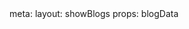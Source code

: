 <BlogList :blogData="blogData"/>

<script setup lang='ts'>
type Blog = {
  path: string;
  title: string;
  date: string;
}

defineProps<{
  blogData: Record<string, Blog[]>
}>()

</script>


<route lang="yaml">
meta:
  layout: showBlogs
  props: blogData
</route>